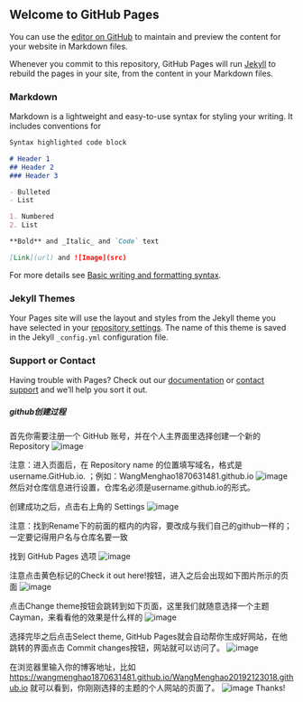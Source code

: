 ## Welcome to GitHub Pages

You can use the [editor on GitHub](https://github.com/WangMenghao1870631481/WangMenghao20192123018.github.io/edit/gh-pages/index.md) to maintain and preview the content for your website in Markdown files.

Whenever you commit to this repository, GitHub Pages will run [Jekyll](https://jekyllrb.com/) to rebuild the pages in your site, from the content in your Markdown files.

### Markdown

Markdown is a lightweight and easy-to-use syntax for styling your writing. It includes conventions for

```markdown
Syntax highlighted code block

# Header 1
## Header 2
### Header 3

- Bulleted
- List

1. Numbered
2. List

**Bold** and _Italic_ and `Code` text

[Link](url) and ![Image](src)
```

For more details see [Basic writing and formatting syntax](https://docs.github.com/en/github/writing-on-github/getting-started-with-writing-and-formatting-on-github/basic-writing-and-formatting-syntax).

### Jekyll Themes

Your Pages site will use the layout and styles from the Jekyll theme you have selected in your [repository settings](https://github.com/WangMenghao1870631481/WangMenghao20192123018.github.io/settings/pages). The name of this theme is saved in the Jekyll `_config.yml` configuration file.

### Support or Contact

Having trouble with Pages? Check out our [documentation](https://docs.github.com/categories/github-pages-basics/) or [contact support](https://support.github.com/contact) and we’ll help you sort it out.
#####  github创建过程
首先你需要注册一个 GitHub 账号，并在个人主界面里选择创建一个新的 Repository
![image](https://user-images.githubusercontent.com/83194177/142753045-3107dbac-8c64-4dc6-ba9c-dfaeeb5cedd0.png)

注意：进入页面后，在 Repository name 的位置填写域名，格式是 username.GitHub.io. ；例如：WangMenghao1870631481.github.io
![image](https://user-images.githubusercontent.com/83194177/142753185-e2d57883-86b6-41c4-80e5-1642a3a53bfd.png)
然后对仓库信息进行设置，仓库名必须是username.github.io的形式。

创建成功之后，点击右上角的 Settings
![image](https://user-images.githubusercontent.com/83194177/142753217-e9e4de49-45da-45c2-a442-70ca0cd14ef4.png)

注意：找到Rename下的前面的框内的内容，要改成与我们自己的github一样的；一定要记得用户名与仓库名要一致

找到 GitHub Pages 选项
![image](https://user-images.githubusercontent.com/83194177/142974681-9bf11daa-3085-497e-bd1d-b84d01d5c918.png)

注意点击黄色标记的Check it out here!按钮，进入之后会出现如下图片所示的页面
![image](https://user-images.githubusercontent.com/83194177/142753250-e4075b93-9767-484b-9469-2762b11857a9.png)

点击Change theme按钮会跳转到如下页面，这里我们就随意选择一个主题 Cayman，来看看他的效果是什么样的
![image](https://user-images.githubusercontent.com/83194177/142753293-44e90d05-5e94-4c1f-bfe3-60553bdbaccc.png)

选择完毕之后点击Select theme, GitHub Pages就会自动帮你生成好网站，在他跳转的界面点击 Commit changes按钮，网站就可以访问了。
![image](https://user-images.githubusercontent.com/83194177/142753393-5c18feb5-4a9f-4b02-957c-01c75090124c.png)

在浏览器里输入你的博客地址，比如 https://wangmenghao1870631481.github.io/WangMenghao20192123018.github.io 就可以看到，你刚刚选择的主题的个人网站的页面了。
![image](https://user-images.githubusercontent.com/83194177/142753519-9e8374c2-9367-4097-8557-708cbfb11260.png)
Thanks!
